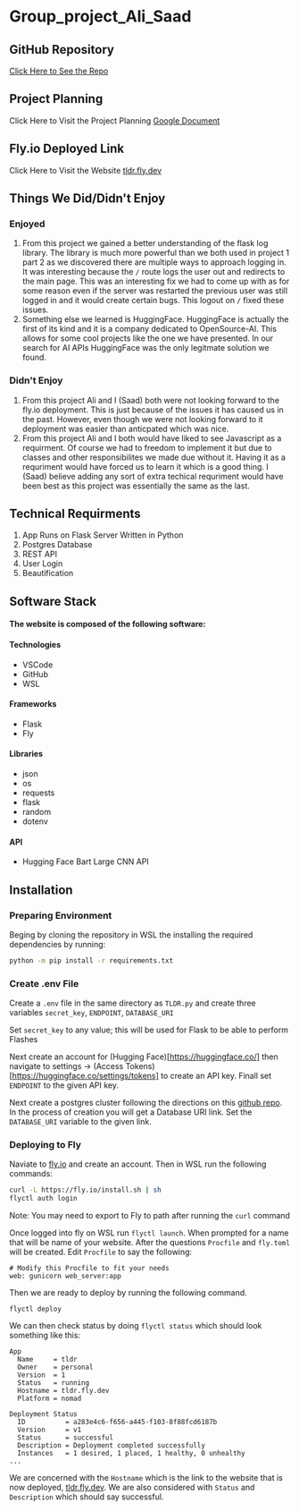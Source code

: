 # Group_project_Ali_Saad

## GitHub Repository 
[Click Here to See the Repo](https://github.com/AliAlsaedi25/Group_project_Ali_Saad)

## Project Planning
Click Here to Visit the Project Planning [Google Document](https://docs.google.com/document/d/125poAb7YbmdxJpCr-qiFUpO1kSQ3NQKyfpR_Ng3kKNc/edit?usp=sharing)

## Fly.io Deployed Link
Click Here to Visit the Website [tldr.fly.dev](https://tldr.fly.dev/)

## Things We Did/Didn't Enjoy
### Enjoyed
1. From this project we gained a better understanding of the flask log library. The library is much more powerful than we both used in project 1 part 2 as we discovered there are multiple ways to approach logging in. It was interesting because the `/` route logs the user out and redirects to the main page. This was an interesting fix we had to come up with as for some reason even if the server was restarted the previous user was still logged in and it would create certain bugs. This logout on `/` fixed these issues. 
2. Something else we learned is HuggingFace. HuggingFace is actually the first of its kind and it is a company dedicated to OpenSource-AI. This allows for some cool projects like the one we have presented. In our search for AI APIs HuggingFace was the only legitmate solution we found.

### Didn't Enjoy
1. From this project Ali and I (Saad) both were not looking forward to the fly.io deployment. This is just because of the issues it has caused us in the past. However, even though we were not looking forward to it deployment was easier than anticpated which was nice. 
2. From this project Ali and I both would have liked to see Javascript as a requirment. Of course we had to freedom to implement it but due to classes and other responsibilites we made due without it. Having it as a requriment would have forced us to learn it which is a good thing. I (Saad) believe adding any sort of extra techical requriment would have been best as this project was essentially the same as the last.

## Technical Requirments
1. App Runs on Flask Server Written in Python
2. Postgres Database 
3. REST API
4. User Login
5. Beautification 

## Software Stack 
#### The website is composed of the following software:
#### Technologies 
- VSCode
- GitHub
- WSL
#### Frameworks
- Flask
- Fly
#### Libraries
- json
- os
- requests
- flask
- random
- dotenv
#### API
- Hugging Face Bart Large CNN API

## Installation
### Preparing Environment 
Beging by cloning the repository in WSL the installing the required dependencies by running:

```bash
python -m pip install -r requirements.txt
```

### Create .env File
Create a `.env` file in the same directory as `TLDR.py` and create three variables `secret_key`, `ENDPOINT`, `DATABASE_URI`

Set `secret_key` to any value; this will be used for Flask to be able to perform Flashes 

Next create an account for (Hugging Face)[https://huggingface.co/] then navigate to settings -> (Access Tokens)[https://huggingface.co/settings/tokens] to create an API key. Finall set `ENDPOINT` to the given API key.

Next create a postgres cluster following the directions on this [github repo](https://github.com/laithhas/ip-milestone-2-demo). In the process of creation you will get a Database URI link. Set the `DATABASE_URI` variable to the given link. 

### Deploying to Fly
Naviate to [fly.io](https://fly.io/) and create an account. Then in WSL run the following commands:

```bash
curl -L https://fly.io/install.sh | sh
flyctl auth login
```

Note: You may need to export to Fly to path after running the `curl` command

Once logged into fly on WSL run `flyctl launch`. When prompted for a name that will be name of your website. After the questions `Procfile` and `fly.toml` will be created. Edit `Procfile` to say the following:

```
# Modify this Procfile to fit your needs
web: gunicorn web_server:app
```
Then we are ready to deploy by running the following command.

```
flyctl deploy
```
We can then check status by doing `flyctl status` which should look something like this:

```
App
  Name     = tldr
  Owner    = personal
  Version  = 1
  Status   = running
  Hostname = tldr.fly.dev
  Platform = nomad

Deployment Status
  ID          = a283e4c6-f656-a445-f103-8f88fcd6187b
  Version     = v1
  Status      = successful
  Description = Deployment completed successfully
  Instances   = 1 desired, 1 placed, 1 healthy, 0 unhealthy
...
```
We are concerned with the `Hostname` which is the link to the website that is now deployed, [tldr.fly.dev](https://tldr.fly.dev/). We are also considered with `Status` and `Description` which should say successful.
